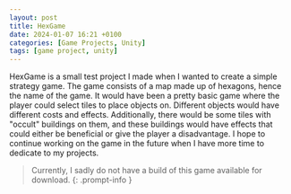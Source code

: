 ```yaml
---
layout: post
title: HexGame
date: 2024-01-07 16:21 +0100
categories: [Game Projects, Unity]
tags: [game project, unity]
---
```


HexGame is a small test project I made when I wanted to create a simple strategy game. The game consists of a map made up of hexagons, hence the name of the game. It would have been a pretty basic game where the player could select tiles to place objects on. Different objects would have different costs and effects. Additionally, there would be some tiles with "occult" buildings on them, and these buildings would have effects that could either be beneficial or give the player a disadvantage. I hope to continue working on the game in the future when I have more time to dedicate to my projects.

>Currently, I sadly do not have a build of this game available for download.
{: .prompt-info }
